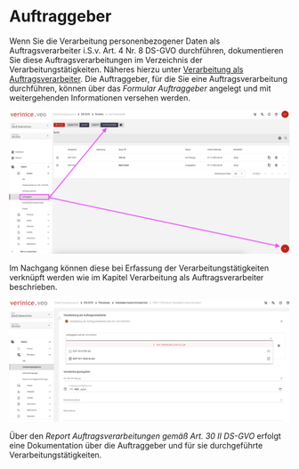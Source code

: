 <!-- © 2024 The Project Contributors - see AUTHORS.txt -->
# Auftraggeber

Wenn Sie die Verarbeitung personenbezogener Daten als Auftragsverarbeiter i.S.v. Art. 4 Nr. 8 DS-GVO durchführen, dokumentieren Sie diese Auftragsverarbeitungen im Verzeichnis der
Verarbeitungstätigkeiten. Näheres hierzu unter [Verarbeitung als Auftragsverarbeiter](/domain-ds-gvo/processors.md).
Die Auftraggeber, für die Sie eine Auftragsverarbeitung durchführen, können über das *Formular Auftraggeber* angelegt und mit weitergehenden Informationen versehen werden.

![Auftraggeber](/assets/domain-ds-gvo/Bild22.png) 

Im Nachgang können diese bei Erfassung der Verarbeitungstätigkeiten verknüpft werden wie im Kapitel Verarbeitung als Auftragsverarbeiter beschrieben.

![Auftraggeber](/assets/domain-ds-gvo/Bild22a.png) 

Über den *Report Auftragsverarbeitungen gemäß Art. 30 II DS-GVO* erfolgt eine Dokumentation über die Auftraggeber und für sie durchgeführte Verarbeitungstätigkeiten.
